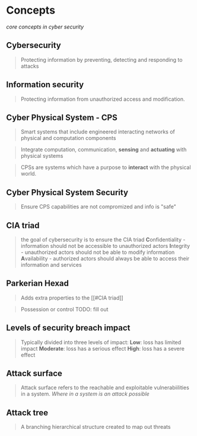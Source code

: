 # Concepts
*core concepts in cyber security*

## Cybersecurity

> Protecting information by preventing, detecting and responding to attacks

## Information security

> Protecting information from unauthorized access and modification.

## Cyber Physical System - CPS

> Smart systems that include engineered interacting networks of physical and computation components

> Integrate computation, communication, **sensing** and **actuating** with physical systems

> CPSs are systems which have a purpose to **interact** with the physical world.

## Cyber Physical System Security

> Ensure CPS capabilities are not compromized and info is "safe"

## CIA triad

> the goal of cybersecurity is to ensure the CIA triad
> **C**onfidentiality - information should not be accessible to unauthorized actors
> **I**ntegrity - unauthorized actors should not be able to modify information
> **A**vailability - authorized actors should always be able to access their information and services

## Parkerian Hexad

> Adds extra properties to the [[#CIA triad]]

> Possession or control
TODO: fill out

## Levels of security breach impact

> Typically divided into three levels of impact:
> **Low**: loss has limited impact
> **Moderate**: loss has a serious effect
> **High**: loss has a severe effect

## Attack surface

> Attack surface refers to the reachable and exploitable vulnerabiilities in a system.
> *Where in a system is an attack possible*

## Attack tree

> A branching hierarchical structure created to map out threats
